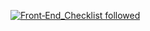 [![Front‑End_Checklist followed](https://img.shields.io/badge/Front‑End%20Checklist-followed-31b000.svg)](https://github.com/thedaviddias/Front-End-Checklist/)
